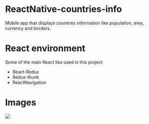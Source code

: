 # ReactNative-countries-info
Mobile app that displays countries information like population, area, currency and borders.

# React environment
Some of the main React libs used in this project
- React-Redux
- Redux-thunk
- ReactNavigation

# Images

<img src="https://user-images.githubusercontent.com/42742621/65374506-fceef280-dc60-11e9-88bf-5057bf886c62.png"/>
